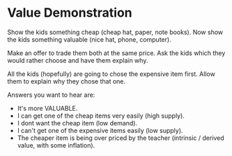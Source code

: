 # Value Demonstration

Show the kids something cheap \(cheap hat, paper, note books\). Now show the kids something valuable \(nice hat, phone, computer\).

Make an offer to trade them both at the same price. Ask the kids which they would rather choose and have them explain why.

All the kids \(hopefully\) are going to chose the expensive item first. Allow them to explain why they chose that one.

Answers you want to hear are:

* It's more VALUABLE.
* I can get one of the cheap items very easily \(high supply\).
* I dont want the cheap item \(low demand\).
* I can't get one of the expensive items easily \(low supply\).
* The cheaper item is being over priced by the teacher \(intrinsic / derived value, with some inflation\).


